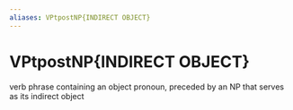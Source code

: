 ```yaml
---
aliases: VPtpostNP{INDIRECT OBJECT}
---
```

# VPtpostNP{INDIRECT OBJECT}

verb phrase containing an object pronoun, preceded by an NP that serves as its indirect object